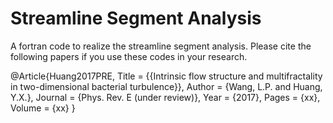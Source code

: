 # Streamline Segment Analysis
A fortran code to realize the streamline segment analysis. Please cite the following papers if you use these codes in your research.



@Article{Huang2017PRE,
  Title                    = {{Intrinsic flow structure and multifractality in two-dimensional bacterial turbulence}},
  Author                   = {Wang, L.P. and Huang, Y.X.},
  Journal                  = {Phys. Rev. E (under review)},
  Year                     = {2017},
  Pages                    = {xx},
  Volume                   = {xx}
}
